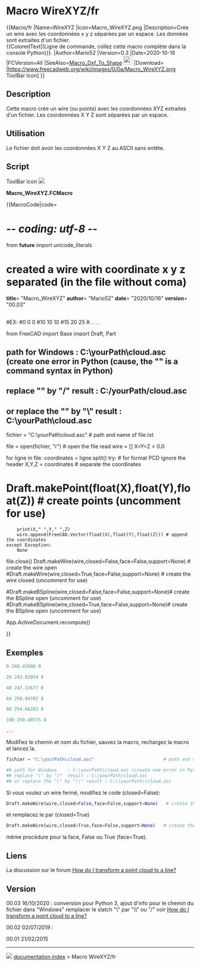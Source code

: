 # Macro WireXYZ/fr
{{Macro/fr
|Name=WireXYZ
|Icon=Macro_WireXYZ.png
|Description=Crée un wire avec les coordonnées x y z séparées par un espace. Les données sont extraites d'un fichier.<br/>{{ColoredText|(Ligne de commande, collez cette macro complète dans la console Python)}}.
|Author=Mario52
|Version=0.3
|Date=2020-10-16
|FCVersion=All
|SeeAlso=[Macro_Dxf_To_Shape](Macro_Dxf_To_Shape.md) <img src="images/Macro_Dxf_To_Shape.png" width=24px>
|Download=[https://www.freecadweb.org/wiki/images/0/0a/Macro_WireXYZ.png ToolBar Icon]
}}

## Description

Cette macro crée un wire (ou points) avec les coordonnées XYZ extraites d\'un fichier. Les coordonnées X Y Z sont séparées par un espace.

## Utilisation

Le fichier doit avoir les coordonnées X Y Z au ASCII sans entête.

## Script

ToolBar Icon ![](images/Macro_WireXYZ.png )

**Macro_WireXYZ.FCMacro**


{{MacroCode|code=
# -*- coding: utf-8 -*-
from __future__ import unicode_literals
# created a wire with coordinate x y z separated (in the file without coma)
__title__= "Macro_WireXYZ"
__author__= "Mario52"
__date__= "2020/10/16"
__version__= "00.03"
##
#EX:
#0 0 0
#10 10 10
#15 20 25
#. . . .

from FreeCAD import Base
import Draft, Part

## path for Windows    : C:\yourPath\cloud.asc (create one error in Python (cause, the "\" is a command syntax in Python)
## replace "\" by "/"  result : C:/yourPath/cloud.asc 
## or replace the "\" by "\\" result : C:\\yourPath\\cloud.asc 

fichier = "C:\\yourPath\\cloud.asc"                          # path and name of file.txt

file = open(fichier, "r")                                  # open the file read
wire = []
X=Y=Z = 0.0

for ligne in file:
    coordinates = ligne.split()
    try:                                                        # for format PCD ignore the header
        X,Y,Z = coordinates                                     # separate the coordinates
#        Draft.makePoint(float(X),float(Y),float(Z))            # create points (uncomment for use)
        print(X," ",Y," ",Z)
        wire.append(FreeCAD.Vector(float(X),float(Y),float(Z))) # append the coordinates
    except Exception:
        None
file.close()
Draft.makeWire(wire,closed=False,face=False,support=None)   # create the wire open
#Draft.makeWire(wire,closed=True,face=False,support=None)   # create the wire closed (uncomment for use)

#Draft.makeBSpline(wire,closed=False,face=False,support=None)# create the BSpline open (uncomment for use)
#Draft.makeBSpline(wire,closed=True,face=False,support=None)# create the BSpline open (uncomment for use)

App.ActiveDocument.recompute()

}}

## Exemples


```python
0 240.42686 0

20 243.83054 0

40 247.33677 0

60 250.94702 0

80 254.66283 0

100 258.48575 0

...
```

Modifiez le chemin et nom du fichier, sauvez la macro, rechargez la macro et lancez la.


```python
fichier = "C:\yourPath\cloud.asc"                          # path and name of file.txt

## path for Windows    : C:\yourPath\cloud.asc (create one error in Python (cause, the "\" is a command syntax in Python)
## replace "\" by "/"  result : C:/yourPath/cloud.asc 
## or replace the "\" by "\\" result : C:\\yourPath\\cloud.asc 

```

Si vous voulez un wire fermé, modifiez le code (closed=False):


```python
Draft.makeWire(wire,closed=False,face=False,support=None)   # create the wire open
```

et remplacez le par (closed=True)


```python
Draft.makeWire(wire,closed=True,face=False,support=None)   # create the wire closed
```

même procédure pour la face, False ou True (face=True).

## Liens

La discussion sur le forum [How do I transform a point cloud to a line?](http://forum.freecadweb.org/viewtopic.php?f=3&t=7828)

## Version

00.03 16/10/2020 : conversion pour Python 3, ajout d\'info pour le chemin du fichier dans \"Windows\" remplacer le slatch \"\\\" par \"\\\\\" ou \"/\" voir [How do I transform a point cloud to a line?](https://forum.freecadweb.org/viewtopic.php?f=3&t=7828)

00.02 02/07/2019 :

00.01 21/02/2015



---
![](images/Right_arrow.png) [documentation index](../README.md) > Macro WireXYZ/fr
